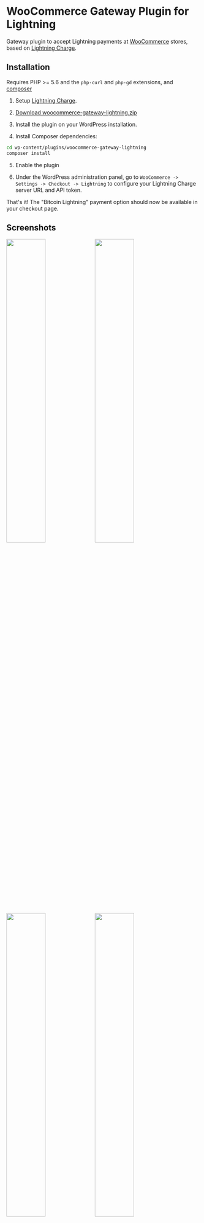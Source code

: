 # WooCommerce Gateway Plugin for Lightning

Gateway plugin to accept Lightning payments at [WooCommerce](https://woocommerce.com) stores,
based on [Lightning Charge](https://github.com/ElementsProject/lightning-charge).

## Installation

Requires PHP >= 5.6 and the `php-curl` and `php-gd` extensions, and [composer](https://getcomposer.org/doc/00-intro.md)

1. Setup [Lightning Charge](https://github.com/ElementsProject/lightning-charge).

2. [Download woocommerce-gateway-lightning.zip](https://github.com/ElementsProject/woocommerce-gateway-lightning/releases/download/v0.2.1/woocommerce-gateway-lightning.zip)

3. Install the plugin on your WordPress installation.

4. Install Composer dependencies:

```sh
cd wp-content/plugins/woocommerce-gateway-lightning
composer install
```

5. Enable the plugin

6. Under the WordPress administration panel, go to `WooCommerce -> Settings -> Checkout -> Lightning` to configure your Lightning Charge server URL and API token.

That's it! The "Bitcoin Lightning" payment option should now be available in your checkout page.

## Screenshots

<img src="https://i.imgur.com/Q67y5l2.png" width="45%"></img>
<img src="https://i.imgur.com/958Bm64.png" width="45%"></img>
<img src="https://i.imgur.com/QbWiks1.png" width="45%"></img>
<a href="https://i.imgur.com/UBCdmLR.png"><img src="https://i.imgur.com/JgwuFSl.png" width="45%"></img></a>

## License

MIT
